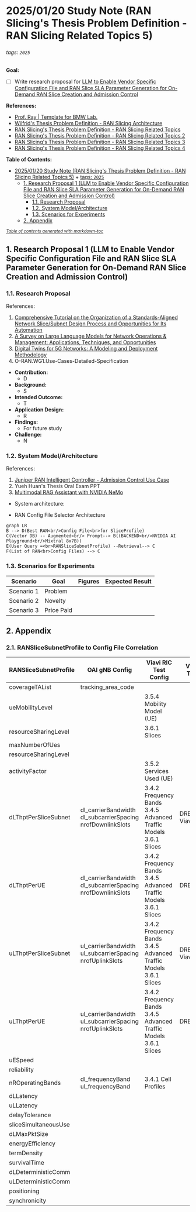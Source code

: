 # 2025/01/20 Study Note (RAN Slicing's Thesis Problem Definition - RAN Slicing Related Topics 5)

###### tags: `2025`

**Goal:**
- [ ] Write research proposal for [LLM to Enable Vendor Specific Configuration File and RAN Slice SLA Parameter Generation for On-Demand RAN Slice Creation and Admission Control](#1-Research-Proposal-1-LLM-to-Enable-Vendor-Specific-Configuration-File-and-RAN-Slice-SLA-Parameter-Generation-for-On-Demand-RAN-Slice-Creation-and-Admission-Control)

**References:**
- [Prof. Ray | Template for BMW Lab.](https://hackmd.io/@RayCheng/rJIuoWmB8)
- [Wilfrid's Thesis Problem Definition - RAN Slicing Architecture](https://github.com/bmw-ece-ntust/guideline-template/blob/wilfridAzariah/studyNotes/20240826%20Study%20Note%20(Wilfrid's%20Thesis%20Problem%20Definition%20-%20RAN%20Slicing%20Architecture).md)
- [RAN Slicing's Thesis Problem Definition - RAN Slicing Related Topics](https://github.com/bmw-ece-ntust/guideline-template/blob/wilfridAzariah/studyNotes/20240829%20Study%20Note%20(RAN%20Slicing's%20Thesis%20Problem%20Definition%20-%20RAN%20Slicing%20Related%20Topics).md)
- [RAN Slicing's Thesis Problem Definition - RAN Slicing Related Topics 2](https://github.com/bmw-ece-ntust/guideline-template/blob/wilfridAzariah/studyNotes/20241217%20Study%20Note%20(RAN%20Slicing's%20Thesis%20Problem%20Definition%20-%20RAN%20Slicing%20Related%20Topics%202).md)
- [RAN Slicing's Thesis Problem Definition - RAN Slicing Related Topics 3](https://github.com/bmw-ece-ntust/guideline-template/blob/wilfridAzariah/studyNotes/20250109%20Study%20Note%20(RAN%20Slicing's%20Thesis%20Problem%20Definition%20-%20RAN%20Slicing%20Related%20Topics%203).md)
- [RAN Slicing's Thesis Problem Definition - RAN Slicing Related Topics 4](https://github.com/bmw-ece-ntust/guideline-template/blob/wilfridAzariah/studyNotes/20250117%20Study%20Note%20(RAN%20Slicing's%20Thesis%20Problem%20Definition%20-%20RAN%20Slicing%20Related%20Topics%204).md)

**Table of Contents:**
- [2025/01/20 Study Note (RAN Slicing's Thesis Problem Definition - RAN Slicing Related Topics 5)](#2025-01-20-study-note--ran-slicing-s-thesis-problem-definition---ran-slicing-related-topics-5-)
          + [tags: `2025`](#tags---2025-)
  * [1. Research Proposal 1 (LLM to Enable Vendor Specific Configuration File and RAN Slice SLA Parameter Generation for On-Demand RAN Slice Creation and Admission Control)](#1-research-proposal-1--llm-to-enable-vendor-specific-configuration-file-and-ran-slice-sla-parameter-generation-for-on-demand-ran-slice-creation-and-admission-control-)
    + [1.1. Research Proposal](#11-research-proposal)
    + [1.2. System Model/Architecture](#12-system-model-architecture)
    + [1.3. Scenarios for Experiments](#13-scenarios-for-experiments)
  * [2. Appendix](#2-appendix)

<small><i><a href='http://ecotrust-canada.github.io/markdown-toc/'>Table of contents generated with markdown-toc</a></i></small>

## 1. Research Proposal 1 (LLM to Enable Vendor Specific Configuration File and RAN Slice SLA Parameter Generation for On-Demand RAN Slice Creation and Admission Control)

### 1.1. Research Proposal

References:
1. [Comprehensive Tutorial on the Organization of a Standards-Aligned Network Slice/Subnet Design Process and Opportunities for Its Automation](https://ieeexplore.ieee.org/abstract/document/10375939)
2. [A Survey on Large Language Models for Network Operations & Management: Applications, Techniques, and Opportunities](https://arxiv.org/html/2412.19823v1)
3. [Digital Twins for 5G Networks: A Modeling and Deployment Methodology](https://ieeexplore.ieee.org/document/10103508)
4. O-RAN.WG1.Use-Cases-Detailed-Specification

- **Contribution:**
    - D
- **Background:**
    - S
- **Intended Outcome:**
    - T
- **Application Design:**
    - R
- **Findings:**
    - For future study
- **Challenge:**
    - N

### 1.2. System Model/Architecture
References:
1. [Juniper RAN Intelligent Controller - Admission Control Use Case](https://www.youtube.com/watch?v=HD3kDIp0VZI)
2. Yueh Huan's Thesis Oral Exam PPT
3. [Multimodal RAG Assistant with NVIDIA NeMo](https://github.com/NVIDIA/GenerativeAIExamples/tree/main/community/multimodal_assistant)

- System architecture:

- RAN Config File Selector Architecture
```mermaid
graph LR
B --> D(Best RAN<br/>Config File<br>for SliceProfile)
C(Vector DB) -- Augmented<br/> Prompt--> B((BACKEND<br/>NVIDIA AI Playground<br/>Mixtral 8x7B))
E(User Query =<br>RANSliceSubnetProfile) --Retrieval--> C
F(List of RAN<br>Config Files) --> C
```

### 1.3. Scenarios for Experiments

| Scenario   | Goal       | Figures | Expected Result |
| ---------- | ---------- | ------- | --------------- |
| Scenario 1 | Problem    |         |                 |
| Scenario 2 | Novelty    |         |                 |
| Scenario 3 | Price Paid |         |                 |

## 2. Appendix

### 2.1. RANSliceSubnetProfile to Config File Correlation

| RANSliceSubnetProfile | OAI gNB Config                                                       | Viavi RIC Test Config                                                      | Viavi RIC Test KPI              |
| --------------------- | -------------------------------------------------------------------- | -------------------------------------------------------------------------- | ------------------------------- |
| coverageTAList        | tracking_area_code                                                   |                                                                            |                                 |
| ueMobilityLevel       |                                                                      | 3.5.4 Mobility Model (UE)                                                  |                                 |
| resourceSharingLevel  |                                                                      | 3.6.1 Slices                                                               |                                 |
| maxNumberOfUes        |                                                                      |                                                                            |                                 |
| resourceSharingLevel  |                                                                      |                                                                            |                                 |
| activityFactor        |                                                                      | 3.5.2 Services Used (UE)                                                   |                                 |
| dLThptPerSliceSubnet  | dl_carrierBandwidth<br />dl_subcarrierSpacing<br />nrofDownlinkSlots | 3.4.2 Frequency Bands<br />3.4.5 Advanced Traffic Models<br />3.6.1 Slices | DRB.UEThpDl<br />Viavi.UE.slice |
| dLThptPerUE           | dl_carrierBandwidth<br />dl_subcarrierSpacing<br />nrofDownlinkSlots | 3.4.2 Frequency Bands<br />3.4.5 Advanced Traffic Models<br />3.6.1 Slices | DRB.UEThpDl                     |
| uLThptPerSliceSubnet  | ul_carrierBandwidth<br />ul_subcarrierSpacing<br />nrofUplinkSlots   | 3.4.2 Frequency Bands<br />3.4.5 Advanced Traffic Models<br />3.6.1 Slices | DRB.UEThpUl<br />Viavi.UE.slice |
| uLThptPerUE           | ul_carrierBandwidth<br />ul_subcarrierSpacing<br />nrofUplinkSlots   | 3.4.2 Frequency Bands<br />3.4.5 Advanced Traffic Models<br />3.6.1 Slices | DRB.UEThpUl                     |
| uESpeed               |                                                                      |                                                                            |                                 |
| reliability           |                                                                      |                                                                            |                                 |
| nROperatingBands      | dl_frequencyBand<br />ul_frequencyBand                               | 3.4.1 Cell Profiles                                                        |                                 |
| dLLatency             |                                                                      |                                                                            |                                 |
| uLLatency             |                                                                      |                                                                            |                                 |
| delayTolerance        |                                                                      |                                                                            |                                 |
| sliceSimultaneousUse  |                                                                      |                                                                            |                                 |
| dLMaxPktSize          |                                                                      |                                                                            |                                 |
| energyEfficiency      |                                                                      |                                                                            |                                 |
| termDensity           |                                                                      |                                                                            |                                 |
| survivalTime          |                                                                      |                                                                            |                                 |
| dLDeterministicComm   |                                                                      |                                                                            |                                 |
| uLDeterministicComm   |                                                                      |                                                                            |                                 |
| positioning           |                                                                      |                                                                            |                                 |
| synchronicity         |                                                                      |                                                                            |                                 |
